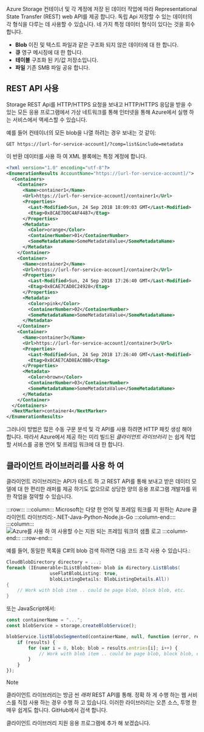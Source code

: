 Azure Storage 컨테이너 및 각 계정에 저장 된 데이터 작업에 따라 Representational State Transfer (REST) web API를 제공 합니다. 독립 Api 저장할 수 있는 데이터의 각 형식을 다루는 데 사용할 수 있습니다. 네 가지 특정 데이터 형식이 있다는 것을 회수 합니다.

- **Blob** 이진 및 텍스트 파일과 같은 구조화 되지 않은 데이터에 대 한 합니다.
- **큐** 영구 메시징에 대 한 합니다.
- **테이블** 구조화 된 키/값 저장소입니다.
- **파일** 기존 SMB 파일 공유 합니다.

## <a name="using-the-rest-api"></a>REST API 사용

Storage REST Api를 HTTP/HTTPS 요청을 보내고 HTTP/HTTPS 응답을 받을 수 있는 모든 응용 프로그램에서 가상 네트워크를 통해 인터넷을 통해 Azure에서 실행 하는 서비스에서 액세스할 수 있습니다.

예를 들어 컨테이너의 모든 blob을 나열 하려는 경우 보내는 것 같이:

```http
GET https://[url-for-service-account]/?comp=list&include=metadata
```

이 반환 데이터를 사용 하 여 XML 블록에는 특정 계정에 합니다.

```xml
<?xml version="1.0" encoding="utf-8"?>  
<EnumerationResults AccountName="https://[url-for-service-account]/">  
  <Containers>  
    <Container>  
      <Name>container1</Name>  
      <Url>https://[url-for-service-account]/container1</Url>  
      <Properties>  
        <Last-Modified>Sun, 24 Sep 2018 18:09:03 GMT</Last-Modified>  
        <Etag>0x8CAE7D0C4AF4487</Etag>  
      </Properties>  
      <Metadata>  
        <Color>orange</Color>  
        <ContainerNumber>01</ContainerNumber>  
        <SomeMetadataName>SomeMetadataValue</SomeMetadataName>  
      </Metadata>  
    </Container>  
    <Container>  
      <Name>container2</Name>  
      <Url>https://[url-for-service-account]/container2</Url>  
      <Properties>  
        <Last-Modified>Sun, 24 Sep 2018 17:26:40 GMT</Last-Modified>  
        <Etag>0x8CAE7CAD8C24928</Etag>  
      </Properties>  
      <Metadata>  
        <Color>pink</Color>  
        <ContainerNumber>02</ContainerNumber>  
        <SomeMetadataName>SomeMetadataValue</SomeMetadataName>  
      </Metadata>  
    </Container>  
    <Container>  
      <Name>container3</Name>  
      <Url>https://[url-for-service-account]/container3</Url>  
      <Properties>  
        <Last-Modified>Sun, 24 Sep 2018 17:26:40 GMT</Last-Modified>  
        <Etag>0x8CAE7CAD8EAC0BB</Etag>  
      </Properties>  
      <Metadata>  
        <Color>brown</Color>  
        <ContainerNumber>03</ContainerNumber>  
        <SomeMetadataName>SomeMetadataValue</SomeMetadataName>  
      </Metadata>  
    </Container>  
  </Containers>  
  <NextMarker>container4</NextMarker>  
</EnumerationResults>  
```

그러나이 방법은 많은 수동 구문 분석 및 각 API를 사용 하려면 HTTP 패킷 생성 해야 합니다. 따라서 Azure에서 제공 하는 미리 빌드된 _클라이언트 라이브러리_ 는 쉽게 작업할 서비스를 공용 언어 및 프레임 워크에 대 한 합니다.

## <a name="using-a-client-library"></a>클라이언트 라이브러리를 사용 하 여

클라이언트 라이브러리는 API가 테스트 하 고 REST API를 통해 보내고 받은 데이터 모델에 대 한 편리한 래퍼를 제공 하기도 없으므로 상당한 양의 응용 프로그램 개발자를 위한 작업을 절약할 수 있습니다.

:::row:::
    :::column:::
        Microsoft는 다양 한 언어 및 프레임 워크를 지 원하는 Azure 클라이언트 라이브러리:-.NET-Java-Python-Node.js-Go :::column-end:::: :::column:::
        <br> ![Azure를 사용 하 여 사용할 수는 지원 되는 프레임 워크의 샘플 로고](../media/4-common-tools.png)
    :::column-end:::
:::row-end:::

예를 들어, 동일한 목록을 C#의 blob 검색 하려면 다음 코드 조각 사용 수 있습니다.:

```csharp
CloudBlobDirectory directory = ...;
foreach (IEnumerable<IListBlobItem> blob in directory.ListBlobs(
                useFlatBlobListing: true,
                blobListingDetails: BlobListingDetails.All))
{
    // Work with blob item .. could be page blob, block blob, etc.
}
```

또는 JavaScript에서:

```javascript
const containerName = "...";
const blobService = storage.createBlobService();

blobService.listBlobsSegmented(containerName, null, function (error, results) {
    if (results) {
        for (var i = 0, blob; blob = results.entries[i]; i++) {
            // Work with blob item .. could be page blob, block blob, etc.
        }
    }
});
```

> [!NOTE]
> 클라이언트 라이브러리는 방금 씬 _래퍼_ REST API를 통해. 정확 하 게 수행 하는 웹 서비스를 직접 사용 하는 경우 수행 하 고 있습니다. 이러한 라이브러리는 오픈 소스, 투명 한 매우 쉽게도 합니다. GitHub에서 검색 합니다.

클라이언트 라이브러리 지원 응용 프로그램에 추가 해 보겠습니다.
